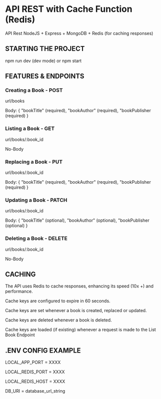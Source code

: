 # API REST with Cache Function (Redis)
 API Rest NodeJS + Express + MongoDB + Redis (for caching responses)
 
## STARTING THE PROJECT

npm run dev (dev mode) or npm start

## FEATURES & ENDPOINTS

### Creating a Book - POST

url/books

Body: {
    "bookTitle" (required),
    "bookAuthor" (required),
    "bookPublisher (required)
}

### Listing a Book - GET

url/books/:book_id

No-Body

### Replacing a Book - PUT

url/books/:book_id

Body: {
    "bookTitle" (required),
    "bookAuthor" (required),
    "bookPublisher (required)
}

### Updating a Book - PATCH

url/books/:book_id

Body: {
    "bookTitle" (optional),
    "bookAuthor" (optional),
    "bookPublisher (optional)
}

### Deleting a Book - DELETE

url/books/:book_id

No-Body

## CACHING

The API uses Redis to cache responses, enhancing its speed (10x +) and performance. 

Cache keys are configured to expire in 60 seconds.

Cache keys are set whenever a book is created, replaced or updated.

Cache keys are deleted whenever a book is deleted.

Cache keys are loaded (if existing) whenever a request is made to the List Book Endpoint

## .ENV CONFIG EXAMPLE

LOCAL_APP_PORT = XXXX

LOCAL_REDIS_PORT = XXXX

LOCAL_REDIS_HOST = XXXX

DB_URI = database_url_string
